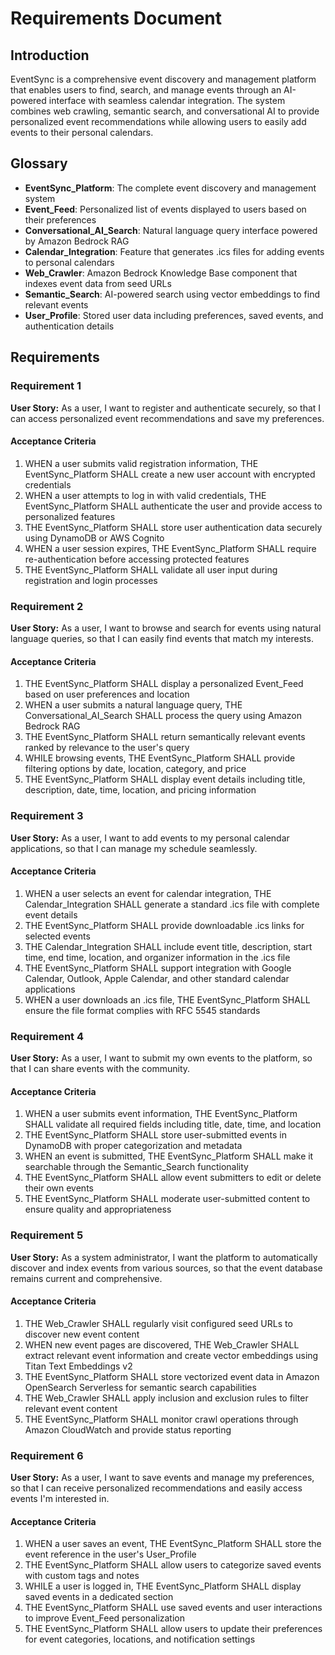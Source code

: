 # Requirements Document

## Introduction

EventSync is a comprehensive event discovery and management platform that enables users to find, search, and manage events through an AI-powered interface with seamless calendar integration. The system combines web crawling, semantic search, and conversational AI to provide personalized event recommendations while allowing users to easily add events to their personal calendars.

## Glossary

- **EventSync_Platform**: The complete event discovery and management system
- **Event_Feed**: Personalized list of events displayed to users based on their preferences
- **Conversational_AI_Search**: Natural language query interface powered by Amazon Bedrock RAG
- **Calendar_Integration**: Feature that generates .ics files for adding events to personal calendars
- **Web_Crawler**: Amazon Bedrock Knowledge Base component that indexes event data from seed URLs
- **Semantic_Search**: AI-powered search using vector embeddings to find relevant events
- **User_Profile**: Stored user data including preferences, saved events, and authentication details

## Requirements

### Requirement 1

**User Story:** As a user, I want to register and authenticate securely, so that I can access personalized event recommendations and save my preferences.

#### Acceptance Criteria

1. WHEN a user submits valid registration information, THE EventSync_Platform SHALL create a new user account with encrypted credentials
2. WHEN a user attempts to log in with valid credentials, THE EventSync_Platform SHALL authenticate the user and provide access to personalized features
3. THE EventSync_Platform SHALL store user authentication data securely using DynamoDB or AWS Cognito
4. WHEN a user session expires, THE EventSync_Platform SHALL require re-authentication before accessing protected features
5. THE EventSync_Platform SHALL validate all user input during registration and login processes

### Requirement 2

**User Story:** As a user, I want to browse and search for events using natural language queries, so that I can easily find events that match my interests.

#### Acceptance Criteria

1. THE EventSync_Platform SHALL display a personalized Event_Feed based on user preferences and location
2. WHEN a user submits a natural language query, THE Conversational_AI_Search SHALL process the query using Amazon Bedrock RAG
3. THE EventSync_Platform SHALL return semantically relevant events ranked by relevance to the user's query
4. WHILE browsing events, THE EventSync_Platform SHALL provide filtering options by date, location, category, and price
5. THE EventSync_Platform SHALL display event details including title, description, date, time, location, and pricing information

### Requirement 3

**User Story:** As a user, I want to add events to my personal calendar applications, so that I can manage my schedule seamlessly.

#### Acceptance Criteria

1. WHEN a user selects an event for calendar integration, THE Calendar_Integration SHALL generate a standard .ics file with complete event details
2. THE EventSync_Platform SHALL provide downloadable .ics links for selected events
3. THE Calendar_Integration SHALL include event title, description, start time, end time, location, and organizer information in the .ics file
4. THE EventSync_Platform SHALL support integration with Google Calendar, Outlook, Apple Calendar, and other standard calendar applications
5. WHEN a user downloads an .ics file, THE EventSync_Platform SHALL ensure the file format complies with RFC 5545 standards

### Requirement 4

**User Story:** As a user, I want to submit my own events to the platform, so that I can share events with the community.

#### Acceptance Criteria

1. WHEN a user submits event information, THE EventSync_Platform SHALL validate all required fields including title, date, time, and location
2. THE EventSync_Platform SHALL store user-submitted events in DynamoDB with proper categorization and metadata
3. WHEN an event is submitted, THE EventSync_Platform SHALL make it searchable through the Semantic_Search functionality
4. THE EventSync_Platform SHALL allow event submitters to edit or delete their own events
5. THE EventSync_Platform SHALL moderate user-submitted content to ensure quality and appropriateness

### Requirement 5

**User Story:** As a system administrator, I want the platform to automatically discover and index events from various sources, so that the event database remains current and comprehensive.

#### Acceptance Criteria

1. THE Web_Crawler SHALL regularly visit configured seed URLs to discover new event content
2. WHEN new event pages are discovered, THE Web_Crawler SHALL extract relevant event information and create vector embeddings using Titan Text Embeddings v2
3. THE EventSync_Platform SHALL store vectorized event data in Amazon OpenSearch Serverless for semantic search capabilities
4. THE Web_Crawler SHALL apply inclusion and exclusion rules to filter relevant event content
5. THE EventSync_Platform SHALL monitor crawl operations through Amazon CloudWatch and provide status reporting

### Requirement 6

**User Story:** As a user, I want to save events and manage my preferences, so that I can receive personalized recommendations and easily access events I'm interested in.

#### Acceptance Criteria

1. WHEN a user saves an event, THE EventSync_Platform SHALL store the event reference in the user's User_Profile
2. THE EventSync_Platform SHALL allow users to categorize saved events with custom tags and notes
3. WHILE a user is logged in, THE EventSync_Platform SHALL display saved events in a dedicated section
4. THE EventSync_Platform SHALL use saved events and user interactions to improve Event_Feed personalization
5. THE EventSync_Platform SHALL allow users to update their preferences for event categories, locations, and notification settings